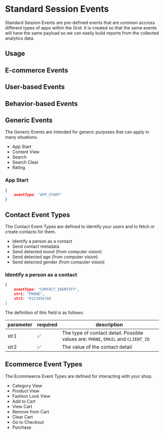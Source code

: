 # Standard Session Events
Standard Session Events are pre-defined events that are common accross different types of apps within the Grid. It is created so that the same events will have the same payload so we can easily build reports from the collected analytics data.

## Usage

## E-commerce Events

## User-based Events

## Behavior-based Events

## Generic Events
The Generic Events are intended for generic purposes that can apply in many situations.

- App Start
- Content View
- Search
- Search Clear
- Rating

### App Start

```json
{
    eventType: "APP_START"
}
```

## Contact Event Types
The Contact Event Types are defined to identify your users and to fetch or create contacts for them.

- Identify a person as a contact
- Send contact metadata
- Send detected mood (from computer vision)
- Send detected age (from computer vision)
- Send detected gender (from computer vision)

### Identify a person as a contact

```json
{
    eventType: "CONTACT_IDENTIFY",
    str1: "PHONE",
    str2: "0123456780
}
```

The definition of this field is as follows:

| parameter | required | description                                                                       |
| --------- | -------- | --------------------------------------------------------------------------------- |
| str1      | ✅        | The type of contact detail. Possible values are: `PHONE`, `EMAIL` and `CLIENT_ID` |
| str2      | ✅        | The value of the contact detail                                                   |

## Ecommerce Event Types
The Ecommeerce Event Types are defined for interacting with your shop.

- Category View
- Product View
- Fashion Look View
- Add to Cart
- View Cart
- Remove from Cart
- Clear Cart
- Go to Checkout
- Purchase

